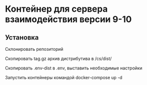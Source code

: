 # Контейнер для сервера взаимодействия версии 9-10

## Установка

Склонировать репозиторий

Скопировать tag.gz архив дистрибутива в /cs/dist/

Скопировать .env-dist в .env, выставить необходимые настройки

Запустить контейнеры командой docker-compose up -d
